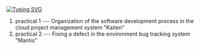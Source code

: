 [![Typing SVG](https://readme-typing-svg.demolab.com?font=Fira+Code&weight=600&size=30&duration=6000&pause=1000&color=FFFFFFF7&random=false&width=575&lines=Introduction+to+software+testing)](https://git.io/typing-svg)

1. practical 1 --- Organization of the software development process in the cloud
                project management system "Kaiten"
2. practical 2 --- Fixing a defect in the environment
                bug tracking system "Mantis"
